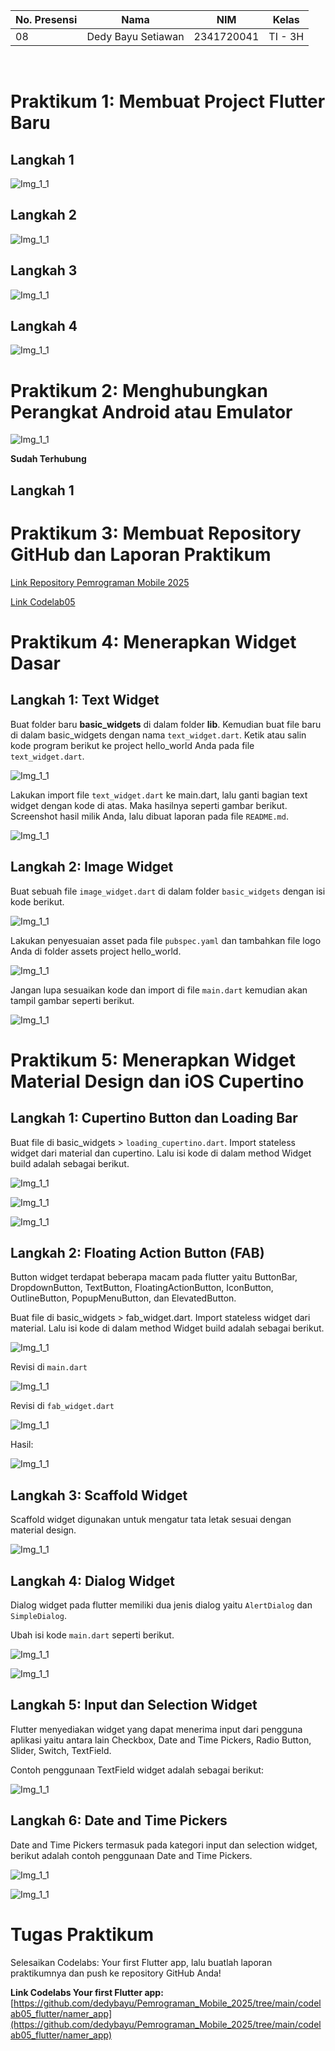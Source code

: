| No. Presensi | Nama               | NIM        | Kelas   |
| ------------ | ------------------ | ---------- | ------- |
| 08           | Dedy Bayu Setiawan | 2341720041 | TI - 3H |

<br>

# Praktikum 1: Membuat Project Flutter Baru

## Langkah 1

![Img_1_1](img/Screenshot_1_1.png)

## Langkah 2

![Img_1_1](img/Screenshot_1_2.png)

## Langkah 3

![Img_1_1](img/Screenshot_1_3.png)

## Langkah 4

![Img_1_1](img/Screenshot_1_4.png)



# Praktikum 2: Menghubungkan Perangkat Android atau Emulator

![Img_1_1](img/Screenshot_2_1.png)

**Sudah Terhubung**

## Langkah 1

# Praktikum 3: Membuat Repository GitHub dan Laporan Praktikum
[Link Repository Pemrograman Mobile 2025](https://github.com/dedybayu/Pemrograman_Mobile_2025/tree/main)

[Link Codelab05](https://github.com/dedybayu/Pemrograman_Mobile_2025/tree/main/codelab05_flutter/hello_world)


# Praktikum 4: Menerapkan Widget Dasar

## Langkah 1: Text Widget

Buat folder baru **basic_widgets** di dalam folder **lib**. Kemudian buat file baru di dalam basic_widgets dengan nama ```text_widget.dart```. Ketik atau salin kode program berikut ke project hello_world Anda pada file ```text_widget.dart```.

![Img_1_1](img/Screenshot_4_1_1.png)

Lakukan import file ```text_widget.dart``` ke main.dart, lalu ganti bagian text widget dengan kode di atas. Maka hasilnya seperti gambar berikut. Screenshot hasil milik Anda, lalu dibuat laporan pada file ```README.md```.

![Img_1_1](img/Screenshot_4_1_2.png)


## Langkah 2: Image Widget

Buat sebuah file ```image_widget.dart``` di dalam folder ```basic_widgets``` dengan isi kode berikut.

![Img_1_1](img/Screenshot_4_2_1.png)

Lakukan penyesuaian asset pada file ```pubspec.yaml``` dan tambahkan file logo Anda di folder assets project hello_world.

![Img_1_1](img/Screenshot_4_2_2.png)

Jangan lupa sesuaikan kode dan import di file ```main.dart``` kemudian akan tampil gambar seperti berikut.

![Img_1_1](img/Screenshot_4_2_3.png)


# Praktikum 5: Menerapkan Widget Material Design dan iOS Cupertino

## Langkah 1: Cupertino Button dan Loading Bar
Buat file di basic_widgets > ```loading_cupertino.dart```. Import stateless widget dari material dan cupertino. Lalu isi kode di dalam method Widget build adalah sebagai berikut.

![Img_1_1](img/Screenshot_5_1_1.png)

![Img_1_1](img/Screenshot_5_1_2.png)

![Img_1_1](img/Screenshot_5_1_3.png)


## Langkah 2: Floating Action Button (FAB)
Button widget terdapat beberapa macam pada flutter yaitu ButtonBar, DropdownButton, TextButton, FloatingActionButton, IconButton, OutlineButton, PopupMenuButton, dan ElevatedButton.

Buat file di basic_widgets > fab_widget.dart. Import stateless widget dari material. Lalu isi kode di dalam method Widget build adalah sebagai berikut.

![Img_1_1](img/Screenshot_5_2_1.png)

Revisi di ```main.dart```

![Img_1_1](img/Screenshot_5_2_2.png)

Revisi di ```fab_widget.dart```

![Img_1_1](img/Screenshot_5_2_3.png)

Hasil:

![Img_1_1](img/Screenshot_5_2_4.png)



## Langkah 3: Scaffold Widget
Scaffold widget digunakan untuk mengatur tata letak sesuai dengan material design.

![Img_1_1](img/Screenshot_5_3_1.png)


## Langkah 4: Dialog Widget
Dialog widget pada flutter memiliki dua jenis dialog yaitu ```AlertDialog``` dan ```SimpleDialog```.

Ubah isi kode ```main.dart``` seperti berikut.

![Img_1_1](img/Screenshot_5_4_1.png)

![Img_1_1](img/Screenshot_5_4_2.png)


## Langkah 5: Input dan Selection Widget
Flutter menyediakan widget yang dapat menerima input dari pengguna aplikasi yaitu antara lain Checkbox, Date and Time Pickers, Radio Button, Slider, Switch, TextField.

Contoh penggunaan TextField widget adalah sebagai berikut:

![Img_1_1](img/Screenshot_5_5_1.png)


## Langkah 6: Date and Time Pickers
Date and Time Pickers termasuk pada kategori input dan selection widget, berikut adalah contoh penggunaan Date and Time Pickers.

![Img_1_1](img/Screenshot_5_6_1.png)

![Img_1_1](img/Screenshot_5_6_2.png)


# Tugas Praktikum 
Selesaikan Codelabs: Your first Flutter app, lalu buatlah laporan praktikumnya dan push ke repository GitHub Anda!

**Link Codelabs Your first Flutter app:**
[https://github.com/dedybayu/Pemrograman_Mobile_2025/tree/main/codelab05_flutter/namer_app](https://github.com/dedybayu/Pemrograman_Mobile_2025/tree/main/codelab05_flutter/namer_app)
